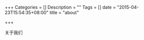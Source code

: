 +++
Categories = []
Description = ""
Tags = []
date = "2015-04-23T15:54:35+08:00"
title = "about"

+++

关于我们
